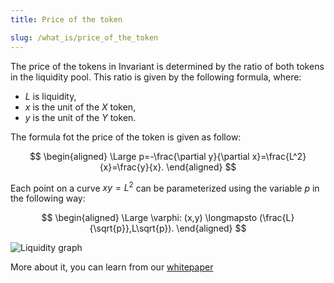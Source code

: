 ```yaml
---
title: Price of the token

slug: /what_is/price_of_the_token
---
```


The price of the tokens in Invariant is determined by the ratio of both tokens in the liquidity pool.
This ratio is given by the following formula, where:

- $L$ is liquidity,
- $x$ is the unit of the $X$ token,
- $y$ is the unit of the $Y$ token.

The formula fot the price of the token is given as follow:

$$
\begin{aligned}
\Large p=-\frac{\partial y}{\partial x}=\frac{L^2}{x}=\frac{y}{x}.
\end{aligned}
$$

Each point on a curve $xy=L^2$ can be parameterized using the variable $p$ in the following way:

$$
\begin{aligned}
\Large \varphi: (x,y) \longmapsto (\frac{L}{\sqrt{p}},L\sqrt{p}).
\end{aligned}
$$

![Liquidity graph](/img/docs/math/liquidity_graph.png)

More about it, you can learn from our [whitepaper](https://t.co/Ms1dYZPrZx)
